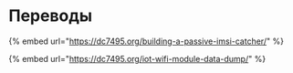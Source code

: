 # Переводы

{% embed url="https://dc7495.org/building-a-passive-imsi-catcher/" %}

{% embed url="https://dc7495.org/iot-wifi-module-data-dump/" %}



